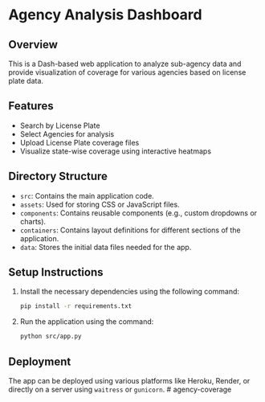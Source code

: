 # Agency Analysis Dashboard

## Overview
This is a Dash-based web application to analyze sub-agency data and provide visualization of coverage for various agencies based on license plate data.

## Features
- Search by License Plate
- Select Agencies for analysis
- Upload License Plate coverage files
- Visualize state-wise coverage using interactive heatmaps

## Directory Structure
- `src`: Contains the main application code.
- `assets`: Used for storing CSS or JavaScript files.
- `components`: Contains reusable components (e.g., custom dropdowns or charts).
- `containers`: Contains layout definitions for different sections of the application.
- `data`: Stores the initial data files needed for the app.

## Setup Instructions
1. Install the necessary dependencies using the following command:
    ```bash
    pip install -r requirements.txt
    ```

2. Run the application using the command:
    ```bash
    python src/app.py
    ```

## Deployment
The app can be deployed using various platforms like Heroku, Render, or directly on a server using `waitress` or `gunicorn`.
#   a g e n c y - c o v e r a g e  
 